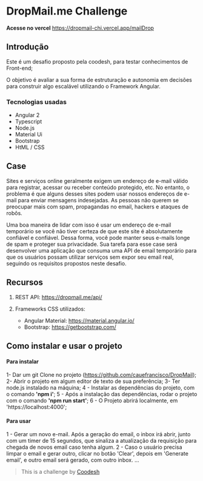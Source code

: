 # DropMail.me Challenge

**Acesse no vercel** https://dropmail-chi.vercel.app/mailDrop

## Introdução

Este é um desafio proposto pela coodesh, para testar conhecimentos de Front-end;

O objetivo é avaliar a sua forma de estruturação e autonomia em decisões para construir algo escalável utilizando o Framework Angular.

### Tecnologias usadas

- Angular 2
- Typescript
- Node.js
- Material Ui
- Bootstrap
- HtML / CSS

## Case

Sites e serviços online geralmente exigem um endereço de e-mail válido para registrar, acessar ou receber conteúdo protegido, etc. No entanto, o problema é que alguns desses sites podem usar nossos endereços de e-mail para enviar mensagens indesejadas. As pessoas não querem se preocupar mais com spam, propagandas no email, hackers e ataques de robôs.

Uma boa maneira de lidar com isso é usar um endereço de e-mail temporário se você não tiver certeza de que este site é absolutamente confiável e confiável. Dessa forma, você pode manter seus e-mails longe de spam e proteger sua privacidade. Sua tarefa para esse case será desenvolver uma aplicação que consuma uma API de email temporário para que os usuários possam utilizar serviços sem expor seu email real, seguindo os requisitos propostos neste desafio.

## Recursos

1. REST API: https://dropmail.me/api/

2. Frameworks CSS utilizados:

   - Angular Material: https://material.angular.io/
   - Bootstrap: https://getbootstrap.com/

## Como instalar e usar o projeto

#### Para instalar

1- Dar um git Clone no projeto (https://github.com/cauefrancisco/DropMail);
2- Abrir o projeto em algum editor de texto de sua preferência;
3- Ter node.js instalado na máquina;
4 - Instalar as dependências do projeto, com o comando **'npm i'**;
5 - Após a instalação das dependências, rodar o projeto com o comando **'npm run start'**;
6 - O Projeto abrirá localmente, em 'https://localhost:4000';

#### Para usar

1 - Gerar um novo e-mail. Após a geração do email, o inbox irá abrir, junto com um timer de 15 segundos, que sinaliza a atualização da requisição para chegada de novos email caso tenha algum.
2 - Caso o usuário precisa limpar o email e gerar outro, clicar no botão 'Clear', depois em 'Generate email', e outro email será gerado, com outro inbox.
...

> This is a challenge by [Coodesh](https://coodesh.com/)

